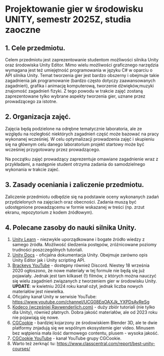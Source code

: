 # Projektowanie gier w środowisku UNITY, semestr 2025Z, studia zaoczne

## **1. Cele przedmiotu.**

Celem przedmiotu jest zaprezentowanie studentom możliwości silnika Unity oraz środowiska Unity Editor. Mimo wielu możliwości graficznego narzędzia wymagana jest też umiejętność programowania w języku C# w oparciu o API silnika Unity. Temat tworzenia gier jest bardzo obszerny i obejmuje takie zagadnienia jak programowanie (bardzo często dotyczy zaawansowanych zagadnień), grafika i animację komputerową, tworzenie dźwięków,muzyki znajomość zagadnień fizyki. Z tego powodu w trakcie zajęć zostaną zaprezentowane tylko wybrane aspekty tworzenia gier, uznane przez prowadzącego za istotne.

## **2. Organizacja zajęć.**

Zajęcia będą podzielone na odrębne tematycznie laboratoria, ale ze względu na rozległość niektórych zagadnień część może bazować na pracy wykonanej wcześniej. W celu optymalizacji prowadzenia zajęć i skupieniu się na głównym celu danego laboratorium projekt startowy może być wcześniej przygotowany przez prowadzącego.

Na początku zajęć prowadzący zaprezentuje omawiane zagadnienie wraz z przykładami, a następnie student otrzyma zadania do samodzielnego wykonania w trakcie zajeć. 

## **3. Zasady oceniania i zaliczenie przedmiotu.**

Zaliczenie przedmiotu odbędzie się na podstawie oceny wykonanych zadań przydzielonych na zajęciach oraz obecności. Zadania muszą być udostępnione prowadzącemu w formie wskazanej w treści (np. zrzut ekranu, repozytorium z kodem źródłowym).


## **4. Polecane zasoby do nauki silnika Unity.**

1. [Unity Learn](https://learn.unity.com/) - niezwykle uporządkowane i bogate źródło wiedzy z samego źródła. Możliwość śledzenia postępów, zróżnicowane poziomy trudności poszczególnych tutoriali.
2. [Unity Docs](https://docs.unity3d.com/Manual/index.html) - oficjalna dokumentacja Unity. Obejmuje zarówno opis Unity Editor jak i Unity scripting API.
3. [Brackeys YouTube](https://www.youtube.com/channel/UCYbK_tjZ2OrIZFBvU6CCMiA) - dostępny również Discord. Niestey 18 września 2020 ogłoszono, że nowe materiały w tej formule nie będą się już pojawiały. Jednak jest tam kilkaset (!) filmów, z których można nauczyć się wielu zagadnień związanych z tworzeniem gier w środowisku Unity. **UPDATE**: w kwietniu 2024 roku kanał ożył, jednak liczba nowych materiałów jest niewielka.
4. Oficjalny kanał Unity w serwisie YouTube: https://www.youtube.com/channel/UCG08EqOAXJk_YXPDsAvReSg
5. [Kodeco (wcześniej Raywenderlich.com)](https://www.kodeco.com/library?q=unity) - duży zbiór tutoriali (nie tylko dla Unity), również płatnych. Dobra jakość materiałów, ale od 2023 roku nie pojawiają się nowe.
6. [CGCookie](https://cgcookie.com/search/query?q=unity&category=&type=) - bardziej kojarzony ze środowiskiem Blender 3D, ale te dwie platformy znjadują się we wspólnym ekosystemie gier video. Minusem bez wątpienia mała ilość darmowego contentu, plusem - wysoka jakość.
7. [CGCookie YouTube](https://www.youtube.com/user/unitycookie/) - kanał YouTube grupy CGCookie.
8. Warto też zerknąć tu: https://www.classcentral.com/report/best-unity-courses/